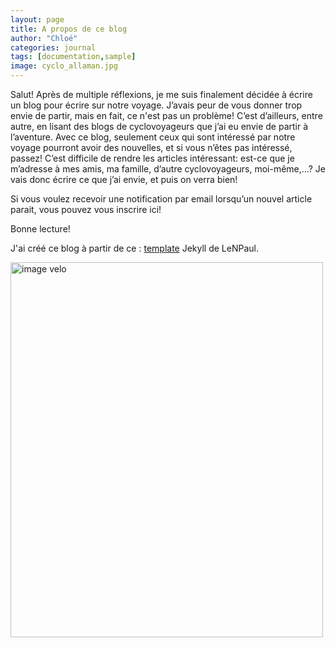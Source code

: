 ```yaml
---
layout: page
title: A propos de ce blog
author: "Chloé"
categories: journal
tags: [documentation,sample]
image: cyclo_allaman.jpg
---
```


Salut!
Après de multiple réflexions, je me suis finalement décidée à écrire un blog pour écrire sur notre voyage. J’avais peur de vous donner trop envie de partir, mais en fait, ce n'est pas un problème! C’est d’ailleurs, entre autre, en lisant des blogs de cyclovoyageurs que j’ai eu envie de partir à l’aventure.
Avec ce blog, seulement ceux qui sont intéressé par notre voyage pourront avoir des nouvelles, et si vous n’êtes pas intéressé, passez!
C’est difficile de rendre les articles intéressant: est-ce que je m’adresse à mes amis, ma famille, d’autre cyclovoyageurs, moi-même,...? Je vais donc écrire ce que j’ai envie, et puis on verra bien!

Si vous voulez recevoir une notification par email lorsqu’un nouvel article parait, vous pouvez vous inscrire ici! 

Bonne lecture!

J'ai créé ce blog à partir de ce  : <a href="https://github.com/LeNPaul/jekyll-starter-kit" target="_blank">template</a> Jekyll de LeNPaul.

 <img src="cyclo_allaman.jpg" alt="image velo" width="500" height="600"> 
